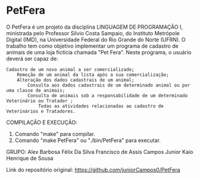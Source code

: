 # PetFera
O PetFera é um projeto da disciplina LINGUAGEM DE PROGRAMAÇÃO I, ministrada pelo Professor Silvio Costa Sampaio, do Instituto Metrópole Digital (IMD), na Universidade Federal do Rio Grande do Norte (UFRN).  O trabalho tem como objetivo implementar um programa de cadastro de animais de uma loja fictícia chamada "Pet Fera".
Neste programa, o usuário deverá ser capaz de:

    Cadastro de um novo animal a ser comercializado;
        Remoção de um animal da lista após a sua comercialização;
	    Alteração dos dados cadastrais de um animal;
	        Consulta aos dados cadastrais de um determinado animal ou por uma classe de animais;
		    Consulta de animais sob a responsabilidade de um determinado Veterinário ou Tratador ;
		        Todas as atividades relacionadas ao cadastro de Veterinários e Tratadores.

COMPILAÇÃO E EXECUÇÃO:
1. Comando "make" para compilar.
2. Comando "make PetFera" ou "./bin/PetFera" para executar.

GRUPO:
	Alex Barbosa Félix Da Silva
	Francisco de Assis Campos Junior
	Kaio Henrique de Sousa

Link do repositório original: https://github.com/juniorCampos0/PetFera
